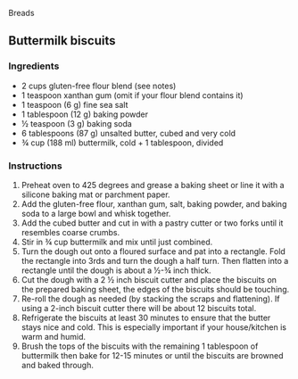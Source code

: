 Breads

## Buttermilk biscuits

### Ingredients

- 2 cups gluten-free flour blend (see notes)
- 1 teaspoon xanthan gum (omit if your flour blend contains it)
- 1 teaspoon (6 g) fine sea salt
- 1 tablespoon (12 g) baking powder
- ½ teaspoon (3 g) baking soda
- 6 tablespoons (87 g) unsalted butter, cubed and very cold
- ¾ cup (188 ml) buttermilk, cold + 1 tablespoon, divided

### Instructions

1. Preheat oven to 425 degrees and grease a baking sheet or line it with a silicone baking mat or parchment paper.
2. Add the gluten-free flour, xanthan gum, salt, baking powder, and baking soda to a large bowl and whisk together.
3. Add the cubed butter and cut in with a pastry cutter or two forks until it resembles coarse crumbs.
4. Stir in ¾ cup buttermilk and mix until just combined.
5. Turn the dough out onto a floured surface and pat into a rectangle. Fold the rectangle into 3rds and turn the dough a half turn. Then flatten into a rectangle until the dough is about a ½-¾ inch thick.
6. Cut the dough with a 2 ½ inch biscuit cutter and place the biscuits on the prepared baking sheet, the edges of the biscuits should be touching.
7. Re-roll the dough as needed (by stacking the scraps and flattening). If using a 2-inch biscuit cutter there will be about 12 biscuits total.
8. Refrigerate the biscuits at least 30 minutes to ensure that the butter stays nice and cold. This is especially important if your house/kitchen is warm and humid.
9. Brush the tops of the biscuits with the remaining 1 tablespoon of buttermilk then bake for 12-15 minutes or until the biscuits are browned and baked through.